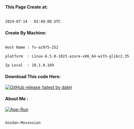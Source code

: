 
   
#### This Page Create at:

```bash

2024-07-14 - 02:49:08 UTC

```

#### Create By Machine:

```bash

Host Name : fv-az975-252

platform  : Linux-6.5.0-1023-azure-x86_64-with-glibc2.35

Ip Local  : 10.1.0.169

```
#### Download This code Here:

[![GitHub release (latest by date)](https://img.shields.io/github/v/release/Gosdan-Movsesian/Gosdan?style=for-the-badge&label=Download)](https://github.com/Gosdan-Movsesian/Gosdan/releases) 

</p> 

#### About Me :

[![App-Run](https://github.com/Gosdan-Movsesian/Gosdan/actions/workflows/App-Run.yml/badge.svg)](https://github.com/Gosdan-Movsesian/Gosdan/actions/workflows/App-Run.yml)

```bash

Gosdan-Movsesian

```

